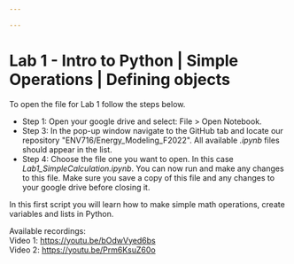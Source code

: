 ```yaml
---

---
```


# Lab 1 - Intro to Python | Simple Operations | Defining objects

To open the file for Lab 1 follow the steps below.

* Step 1: Open your google drive and select: File > Open Notebook. <br>
* Step 3: In the pop-up window navigate to the GitHub tab and locate our repository "ENV716/Energy_Modeling_F2022". All available *.ipynb* files should appear in the list. <br>
* Step 4: Choose the file one you want to open. In this case *Lab1_SimpleCalculation.ipynb*. You can now run and make any changes to this file. Make sure you save a copy of this file and any changes to your google drive before closing it. <br>

In this first script you will learn how to make simple math operations, create variables and lists in Python.

Available recordings: <br>
Video 1: https://youtu.be/bOdwVyed6bs <br>
Video 2: https://youtu.be/Prm6KsuZ60o <br>
